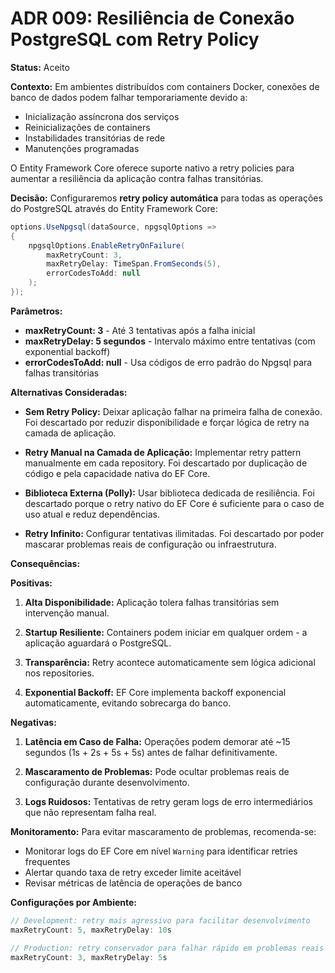 # ADR 009: Resiliência de Conexão PostgreSQL com Retry Policy

**Status:** Aceito

**Contexto:**
Em ambientes distribuídos com containers Docker, conexões de banco de dados podem falhar temporariamente devido a:
- Inicialização assíncrona dos serviços
- Reinicializações de containers
- Instabilidades transitórias de rede
- Manutenções programadas

O Entity Framework Core oferece suporte nativo a retry policies para aumentar a resiliência da aplicação contra falhas transitórias.

**Decisão:**
Configuraremos **retry policy automática** para todas as operações do PostgreSQL através do Entity Framework Core:

```csharp
options.UseNpgsql(dataSource, npgsqlOptions => 
{
    npgsqlOptions.EnableRetryOnFailure(
        maxRetryCount: 3,
        maxRetryDelay: TimeSpan.FromSeconds(5),
        errorCodesToAdd: null
    );
});
```

**Parâmetros:**
- **maxRetryCount: 3** - Até 3 tentativas após a falha inicial
- **maxRetryDelay: 5 segundos** - Intervalo máximo entre tentativas (com exponential backoff)
- **errorCodesToAdd: null** - Usa códigos de erro padrão do Npgsql para falhas transitórias

**Alternativas Consideradas:**

* **Sem Retry Policy:** Deixar aplicação falhar na primeira falha de conexão. Foi descartado por reduzir disponibilidade e forçar lógica de retry na camada de aplicação.

* **Retry Manual na Camada de Aplicação:** Implementar retry pattern manualmente em cada repository. Foi descartado por duplicação de código e pela capacidade nativa do EF Core.

* **Biblioteca Externa (Polly):** Usar biblioteca dedicada de resiliência. Foi descartado porque o retry nativo do EF Core é suficiente para o caso de uso atual e reduz dependências.

* **Retry Infinito:** Configurar tentativas ilimitadas. Foi descartado por poder mascarar problemas reais de configuração ou infraestrutura.

**Consequências:**

**Positivas:**

1. **Alta Disponibilidade:** Aplicação tolera falhas transitórias sem intervenção manual.

2. **Startup Resiliente:** Containers podem iniciar em qualquer ordem - a aplicação aguardará o PostgreSQL.

3. **Transparência:** Retry acontece automaticamente sem lógica adicional nos repositories.

4. **Exponential Backoff:** EF Core implementa backoff exponencial automaticamente, evitando sobrecarga do banco.

**Negativas:**

1. **Latência em Caso de Falha:** Operações podem demorar até ~15 segundos (1s + 2s + 5s + 5s) antes de falhar definitivamente.

2. **Mascaramento de Problemas:** Pode ocultar problemas reais de configuração durante desenvolvimento.

3. **Logs Ruidosos:** Tentativas de retry geram logs de erro intermediários que não representam falha real.

**Monitoramento:**
Para evitar mascaramento de problemas, recomenda-se:
- Monitorar logs do EF Core em nível `Warning` para identificar retries frequentes
- Alertar quando taxa de retry exceder limite aceitável
- Revisar métricas de latência de operações de banco

**Configurações por Ambiente:**
```csharp
// Development: retry mais agressivo para facilitar desenvolvimento
maxRetryCount: 5, maxRetryDelay: 10s

// Production: retry conservador para falhar rápido em problemas reais
maxRetryCount: 3, maxRetryDelay: 5s
```
